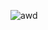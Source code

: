 ![awd](https://github.com/devdarktheme/.github/assets/55553104/f2701249-a304-4d8b-b2ef-1c990bceab90)
